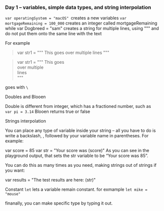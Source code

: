 ### Day 1 – variables, simple data types, and string interpolation 
`var operatingSystem = "macOS" `creates a new variables 
`var mortgageRemaining = 100_000` creates an integer called mortgageRemaining while var Dogbreed = "sam" creates a string
for multiple lines, using """ and do not put them onto the same line with the text

For example
>var str1 = """
>This goes
>over multiple
>lines
>"""

>var str1 = 
>"""
>This goes\
>over multiple\
>lines\
>"""

goes with `\`

Doubles and Blooen 

Double is different from integer, which has a fractioned number, such as ` var pi = 3.14`
Blooen returns true or false

Strings interpolation 

You can place any type of variable inside your string – all you have to do is write a backslash, \, followed by your variable name in parentheses. For example:

var score = 85
var str = "Your score was \(score)"
As you can see in the playground output, that sets the str variable to be “Your score was 85”.

You can do this as many times as you need, making strings out of strings if you want:

var results = "The test results are here: \(str)"

Constant
`let` lets a variable remain constant. for exmample `let mike = "mouse"`

finanally, you can make specific type by typing it out. 
